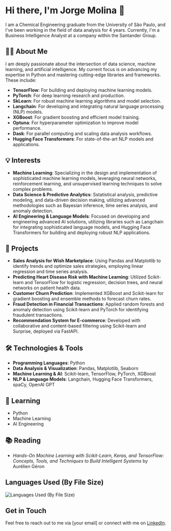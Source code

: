 # Hi there, I'm Jorge Molina 👋

I am a Chemical Engineering graduate from the University of São Paulo, and I've been working in the field of data analysis for 4 years. Currently, I'm a Business Intelligence Analyst at a company within the Santander Group.

## 🧑‍💼 About Me

I am deeply passionate about the intersection of data science, machine learning, and artificial intelligence. My current focus is on advancing my expertise in Python and mastering cutting-edge libraries and frameworks. These include:

- **TensorFlow**: For building and deploying machine learning models.
- **PyTorch**: For deep learning research and production.
- **SkLearn**: For robust machine learning algorithms and model selection.
- **Langchain**: For developing and integrating natural language processing (NLP) models.
- **XGBoost**: For gradient boosting and efficient model training.
- **Optuna**: For hyperparameter optimization to improve model performance.
- **Dask**: For parallel computing and scaling data analysis workflows.
- **Hugging Face Transformers**: For state-of-the-art NLP models and applications.

## 💡 Interests

- **Machine Learning**: Specializing in the design and implementation of sophisticated machine learning models, leveraging neural networks, reinforcement learning, and unsupervised learning techniques to solve complex problems.
- **Data Science & Predictive Analytics**: Sstatistical analysis, predictive modeling, and data-driven decision making, utilizing advanced methodologies such as Bayesian inference, time series analysis, and anomaly detection.
- **AI Engineering & Language Models**: Focused on developing and engineering advanced AI solutions, utilizing libraries such as Langchain for integrating sophisticated language models, and Hugging Face Transformers for building and deploying robust NLP applications.


## 🚀 Projects

- **Sales Analysis for Wish Marketplace**: Using Pandas and Matplotlib to identify trends and optimize sales strategies, employing linear regression and time series analysis.
- **Predicting Heart Disease Risk with Machine Learning**: Utilized Scikit-learn and TensorFlow for logistic regression, decision trees, and neural networks on patient health data.
- **Customer Churn Prediction**: Implemented XGBoost and Scikit-learn for gradient boosting and ensemble methods to forecast churn rates.
- **Fraud Detection in Financial Transactions**: Applied random forests and anomaly detection using Scikit-learn and PyTorch for identifying fraudulent transactions.
- **Recommendation System for E-commerce**: Developed with collaborative and content-based filtering using Scikit-learn and Surprise, deployed via FastAPI.

## 🛠️ Technologies & Tools 

- **Programming Languages**: Python
- **Data Analysis & Visualization**: Pandas, Matplotlib, Seaborn
- **Machine Learning & AI**: Scikit-learn, TensorFlow, PyTorch, XGBoost
- **NLP & Language Models**: Langchain, Hugging Face Transformers, spaCy, OpenAI GPT

## 🌱 Learning

- Python
- Machine Learning
- AI Engineering

## 📚 Reading

- *Hands-On Machine Learning with Scikit-Learn, Keras, and TensorFlow: Concepts, Tools, and Techniques to Build Intelligent Systems* by Aurélien Géron

## Languages Used (By File Size)

![Languages Used (By File Size)](https://github-readme-stats.vercel.app/api/top-langs/?username=joorgem&layout=compact&langs_count=8&hide=html,css)

## Get in Touch

Feel free to reach out to me via [your email] or connect with me on [LinkedIn](your-linkedin-profile).
